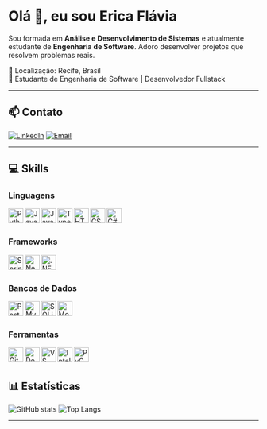 # Olá 👋, eu sou Erica Flávia

Sou formada em **Análise e Desenvolvimento de Sistemas** e atualmente estudante de **Engenharia de Software**. Adoro desenvolver projetos que resolvem problemas reais.

📍 Localização: Recife, Brasil  
💼 Estudante de Engenharia de Software | Desenvolvedor Fullstack  

---

## 📫 Contato
[![LinkedIn](https://img.shields.io/badge/-LinkedIn-0A66C2?style=flat-square&logo=linkedin&logoColor=white)](https://www.linkedin.com/in/erica-fl%C3%A1via-almeida/)
[![Email](https://img.shields.io/badge/-Email-D14836?style=flat-square&logo=gmail&logoColor=white)](mailto:ericaflavia6688@gmail.com)

---

## 💻 Skills

### Linguagens
<img align="left" alt="Python" width="30px" src="https://cdn.jsdelivr.net/gh/devicons/devicon/icons/python/python-original.svg" />
<img align="left" alt="Java" width="30px" src="https://cdn.jsdelivr.net/gh/devicons/devicon/icons/java/java-original.svg" />
<img align="left" alt="JavaScript" width="30px" src="https://cdn.jsdelivr.net/gh/devicons/devicon/icons/javascript/javascript-original.svg" />
<img align="left" alt="TypeScript" width="30px" src="https://cdn.jsdelivr.net/gh/devicons/devicon/icons/typescript/typescript-original.svg" />
<img align="left" alt="HTML5" width="30px" src="https://cdn.jsdelivr.net/gh/devicons/devicon/icons/html5/html5-original.svg" />
<img align="left" alt="CSS3" width="30px" src="https://cdn.jsdelivr.net/gh/devicons/devicon/icons/css3/css3-original.svg" />
<img align="left" alt="C#" width="30px" src="https://cdn.jsdelivr.net/gh/devicons/devicon/icons/csharp/csharp-original.svg" />

<br><br>

### Frameworks
<img align="left" alt="Spring" width="30px" src="https://cdn.jsdelivr.net/gh/devicons/devicon/icons/spring/spring-original.svg" />
<img align="left" alt="NestJS" width="30px" src="https://cdn.jsdelivr.net/gh/devicons/devicon/icons/nestjs/nestjs-plain.svg" />
<img align="left" alt=".NET" width="30px" src="https://cdn.jsdelivr.net/gh/devicons/devicon/icons/dot-net/dot-net-original.svg" />

<br><br>

### Bancos de Dados
<img align="left" alt="PostgreSQL" width="30px" src="https://cdn.jsdelivr.net/gh/devicons/devicon/icons/postgresql/postgresql-original.svg" />
<img align="left" alt="MySQL" width="30px" src="https://cdn.jsdelivr.net/gh/devicons/devicon/icons/mysql/mysql-original.svg" />
<img align="left" alt="SQLite" width="30px" src="https://cdn.jsdelivr.net/gh/devicons/devicon/icons/sqlite/sqlite-original.svg" />
<img align="left" alt="MongoDB" width="30px" src="https://cdn.jsdelivr.net/gh/devicons/devicon/icons/mongodb/mongodb-original.svg" />

<br><br>

### Ferramentas
<img align="left" alt="Git" width="30px" src="https://cdn.jsdelivr.net/gh/devicons/devicon/icons/git/git-original.svg" />
<img align="left" alt="Docker" width="30px" src="https://cdn.jsdelivr.net/gh/devicons/devicon/icons/docker/docker-original.svg" />
<img align="left" alt="VS Code" width="30px" src="https://cdn.jsdelivr.net/gh/devicons/devicon/icons/vscode/vscode-original.svg" />
<img align="left" alt="IntelliJ" width="30px" src="https://cdn.jsdelivr.net/gh/devicons/devicon/icons/intellij/intellij-original.svg" />
<img align="left" alt="PyCharm" width="30px" src="https://cdn.jsdelivr.net/gh/devicons/devicon/icons/pycharm/pycharm-original.svg" />

<br><br>

## 📊 Estatísticas

![GitHub stats](https://github-readme-stats.vercel.app/api?username=ericafalmeid&show_icons=true&theme=radical)
![Top Langs](https://github-readme-stats.vercel.app/api/top-langs/?username=ericafalmeid&layout=compact&theme=radical)

---
